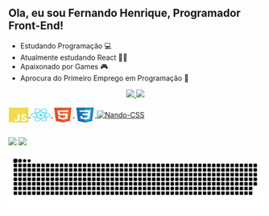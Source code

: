 ## Ola, eu sou Fernando Henrique, Programador Front-End!

- Estudando Programação 💻
- Atualmente estudando React 👨‍💻
- Apaixonado por Games 🎮
- Aprocura do Primeiro Emprego em Programação 💼

<div align="center">
  <a href="https://github.com/TI-fernando">
  <img height="180em" src="https://github-readme-stats.vercel.app/api?username=TI-fernando&show_icons=true&theme=chartreuse-dark&include_all_commits=true&count_private=true"/>
  <img height="180em" src="https://github-readme-stats.vercel.app/api/top-langs/?username=TI-fernando&layout=compact&langs_count=7&theme=chartreuse-dark"/>
</div>
  
 <div style="display: inline_block"><br>
  <img align="center" alt="Nando-Js" height="30" width="40" src="https://raw.githubusercontent.com/devicons/devicon/master/icons/javascript/javascript-plain.svg">
  <img align="center" alt="Nando-React" height="30" width="40" src="https://raw.githubusercontent.com/devicons/devicon/master/icons/react/react-original.svg">
  <img align="center" alt="Nando-HTML" height="30" width="40" src="https://raw.githubusercontent.com/devicons/devicon/master/icons/html5/html5-original.svg">
  <img align="center" alt="Nando-CSS" height="30" width="40" src="https://raw.githubusercontent.com/devicons/devicon/master/icons/css3/css3-original.svg">
  <img align="center" alt="Nando-CSS" height="30" width="40" src="https://cdn.jsdelivr.net/gh/devicons/devicon/icons/bootstrap/bootstrap-original.svg" />
 </div>
  
  ##
  
  <div>
    <a href="https://www.instagram.com/fernandohenrique654/" target="_blank"><img src="https://img.shields.io/badge/-Instagram-%23E4405F?style=for-the-badge&logo=instagram&logoColor=white" target="_blank"></a>
    <a href="https://www.linkedin.com/in/fernandohenrique654/" target="_blank"><img src="https://img.shields.io/badge/-LinkedIn-%230077B5?style=for-the-badge&logo=linkedin&logoColor=white" target="_blank"></a>
    
![Snake animation](https://github.com/TI-fernando/TI-fernando/blob/output/github-contribution-grid-snake.svg)
    
  </div>
